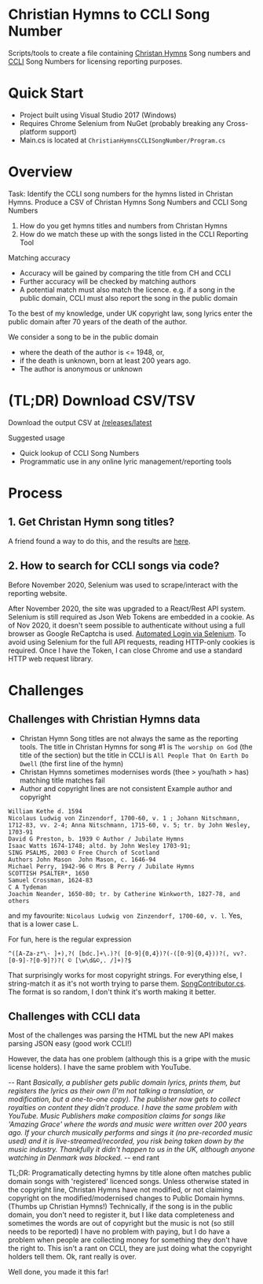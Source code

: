 # Christian Hymns to CCLI Song Number

Scripts/tools to create a file containing [Christan Hymns](https://www.christianhymns.org.uk/) Song numbers and [CCLI](https://ccli.com) Song Numbers for licensing reporting purposes.

# Quick Start

* Project built using Visual Studio 2017 (Windows)
* Requires Chrome Selenium from NuGet (probably breaking any Cross-platform support)
* Main.cs is located at `ChristianHymnsCCLISongNumber/Program.cs`

# Overview
Task: Identify the CCLI song numbers for the hymns listed in Christan Hymns. Produce a CSV of Christan Hymns Song Numbers and CCLI Song Numbers

1) How do you get hymns titles and numbers from Christan Hymns
2) How do we match these up with the songs listed in the CCLI Reporting Tool

Matching accuracy
* Accuracy will be gained by comparing the title from CH and CCLI
* Further accuracy will be checked by matching authors
* A potential match must also match the licence. e.g. if a song in the public domain, CCLI must also report the song in the public domain

To the best of my knowledge, under UK copyright law, song lyrics enter the public domain after 70 years of the death of the author.

We consider a song to be in the public domain 
* where the death of the author is <= 1948, or,
* if the death is unknown, born at least 200 years ago. 
* The author is anonymous or unknown

# (TL;DR) Download CSV/TSV

Download the output CSV at [/releases/latest](/releases/latest)

Suggested usage
* Quick lookup of CCLI Song Numbers
* Programmatic use in any online lyric management/reporting tools

# Process

## 1. Get Christan Hymn song titles?
A friend found a way to do this, and the results are [here](/ChristianHymnsCCLISongNumber/resources/SongList.txt).

## 2. How to search for CCLI songs via code?
Before November 2020, Selenium was used to scrape/interact with the reporting website. 

After November 2020, the site was upgraded to a React/Rest API system. Selenium is still required as Json Web Tokens are embedded in a cookie. As of Nov 2020, it doesn't seem possible to authenticate without using a full browser as Google ReCaptcha is used. [Automated Login via Selenium](/CCLIReporting/Login/WebDriver.cs). To avoid using Selenium for the full API requests, reading HTTP-only cookies is required. Once I have the Token, I can close Chrome and use a standard HTTP web request library.

# Challenges

## Challenges with Christian Hymns data

* Christan Hymn Song titles are not always the same as the reporting tools. 
The title in Christan Hymns for song #1 is `The worship on God` (the title of the section) but the title in CCLI is `All People That On Earth Do Dwell` (the first line of the hymn)
* Christan Hymns sometimes modernises words (thee > you/hath > has) matching title matches fail
* Author and copyright lines are not consistent
Example author and copyright
```
William Kethe d. 1594
Nicolaus Ludwig von Zinzendorf, 1700-60, v. 1 ; Johann Nitschmann, 1712-83, vv. 2-4; Anna Nitschmann, 1715-60, v. 5; tr. by John Wesley, 1703-91
David G Preston, b. 1939 © Author / Jubilate Hymns
Isaac Watts 1674-1748; altd. by John Wesley 1703-91;
SING PSALMS, 2003 © Free Church of Scotland
Authors John Mason	John Mason, c. 1646-94
Michael Perry, 1942-96 © Mrs B Perry / Jubilate Hymns
SCOTTISH PSALTER*, 1650
Samuel Crossman, 1624-83
C A Tydeman
Joachim Neander, 1650-80; tr. by Catherine Winkworth, 1827-78, and others
```

and my favourite: `Nicolaus Ludwig von Zinzendorf, 1700-60, v. l`. Yes, that is a lower case L.


For fun, here is the regular expression
``` 
^([A-Za-z*\- ]+),?( [bdc.]+\.)?( [0-9]{0,4})?(-([0-9]{0,4}))?(, vv?. [0-9]-?[0-9]?)?( © [\w\d&©,. /]+)?$
```
That surprisingly works for most copyright strings. For everything else, I string-match it as it's not worth trying to parse them. [SongContributor.cs](/FWCCLISongReporting/ChristianHymns/SongContributor.cs). The format is so random, I don't think it's worth making it better.

## Challenges with CCLI data
Most of the challenges was parsing the HTML but the new API makes parsing JSON easy (good work CCLI!)

However, the data has one problem (although this is a gripe with the music license holders). I have the same problem with YouTube. 

-- Rant
_Basically, a publisher gets public domain lyrics, prints them, but registers the lyrics as their own (I'm not talking a translation, or modification, but a one-to-one copy). The publisher now gets to collect royalties on content they didn't produce. 
I have the same problem with YouTube. Music Publishers make composition claims for songs like 'Amazing Grace' where the words and music were written over 200 years ago. If your church musically performs and sings it (no pre-recorded music used) and it is live-streamed/recorded, you risk being taken down by the music industry. Thankfully it didn't happen to us in the UK, although anyone watching in Denmark was blocked._
-- end rant

TL;DR: Programatically detecting hymns by title alone often matches public domain songs with 'registered' licenced songs. Unless otherwise stated in the copyright line, Christan Hymns have not modified, or not claiming copyright on the modified/modernised changes to Public Domain hymns. (Thumbs up Christian Hymns!)
Technically, if the song is in the public domain, you don't need to register it, but I like data completeness and sometimes the words are out of copyright but the music is not (so still needs to be reported)
I have no problem with paying, but I do have a problem when people are collecting money for something they don't have the right to. This isn't a rant on CCLI, they are just doing what the copyright holders tell them. Ok, rant really is over.


Well done, you made it this far!
